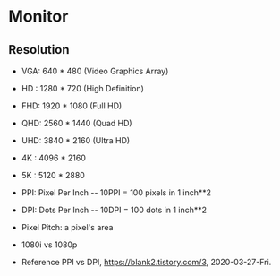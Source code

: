 # Monitor

## Resolution

- VGA: 640 * 480   (Video Graphics Array)
- HD : 1280 * 720  (High Definition)
- FHD: 1920 * 1080 (Full HD)
- QHD: 2560 * 1440 (Quad HD)
- UHD: 3840 * 2160 (Ultra HD)
- 4K : 4096 * 2160
- 5K : 5120 * 2880

- PPI: Pixel Per Inch
-- 10PPI = 100 pixels in 1 inch**2
- DPI: Dots Per Inch
-- 10DPI = 100 dots in 1 inch**2
- Pixel Pitch: a pixel's area

- 1080i vs 1080p

- Reference
PPI vs DPI, https://blank2.tistory.com/3, 2020-03-27-Fri.
